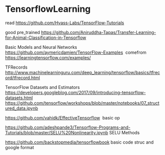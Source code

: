 # TensorflowLearning
read https://github.com/Hvass-Labs/TensorFlow-Tutorials

good pre_trained https://github.com/Aniruddha-Tapas/Transfer-Learning-for-Animal-Classification-in-Tensorflow

Basic Models and  Neural Networks https://github.com/aymericdamien/TensorFlow-Examples  comefrom https://learningtensorflow.com/examples/


TFRecords http://www.machinelearninguru.com/deep_learning/tensorflow/basics/tfrecord/tfrecord.html

TensorFlow Datasets and Estimators https://developers.googleblog.com/2017/09/introducing-tensorflow-datasets.html
https://github.com/tensorflow/workshops/blob/master/notebooks/07_structured_data.ipynb

https://github.com/vahidk/EffectiveTensorflow  basic op

https://github.com/adeshpande3/Tensorflow-Programs-and-Tutorials/blob/master/SELU%20Nonlinearity.ipynb SELU Methods

https://github.com/backstopmedia/tensorflowbook basic code struc and google format
